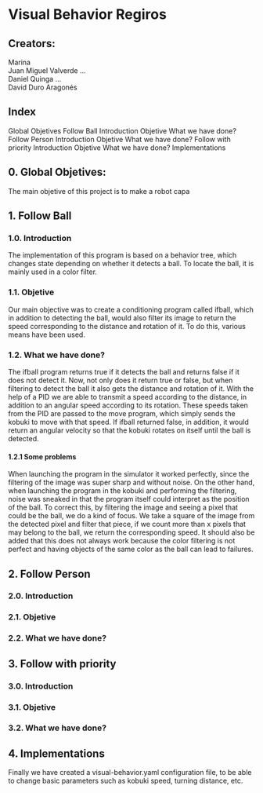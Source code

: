 # Visual Behavior Regiros

## Creators:
Marina <surname> <br />
Juan Miguel Valverde ... <br />
Daniel Quinga ... <br />
David Duro Aragonés <br />

## Index
   Global Objetives
   Follow Ball
      Introduction
      Objetive
      What we have done?
   Follow Person
      Introduction
      Objetive
      What we have done?
   Follow with priority
      Introduction
      Objetive
      What we have done?
   Implementations
   
## 0. Global Objetives: 
The main objetive of this project is to make a robot capa
   
## 1. Follow Ball

### 1.0. Introduction
   The implementation of this program is based on a behavior tree, which changes state depending on whether it detects a ball. To locate the ball, it is mainly used      in a color filter.
   
### 1.1. Objetive
   Our main objective was to create a conditioning program called ifball, which in addition to detecting the ball, would also filter its image to return the speed corresponding to the distance and rotation of it. To do this, various means have been used.
   
### 1.2. What we have done?
   The ifball program returns true if it detects the ball and returns false if it does not detect it. Now, not only does it return true or false, but when filtering to detect the ball it also gets the distance and rotation of it. With the help of a PID we are able to transmit a speed according to the distance, in addition to an angular speed according to its rotation. These speeds taken from the PID are passed to the move program, which simply sends the kobuki to move with that speed. If ifball returned false, in addition, it would return an angular velocity so that the kobuki rotates on itself until the ball is detected.
   
#### 1.2.1 Some problems
   When launching the program in the simulator it worked perfectly, since the filtering of the image was super sharp and without noise. On the other hand, when launching the program in the kobuki and performing the filtering, noise was sneaked in that the program itself could interpret as the position of the ball. To correct this, by filtering the image and seeing a pixel that could be the ball, we do a kind of focus. We take a square of the image from the detected pixel and filter that piece, if we count more than x pixels that may belong to the ball, we return the corresponding speed. It should also be added that this does not always work because the color filtering is not perfect and having objects of the same color as the ball can lead to failures.
   
## 2. Follow Person
   
### 2.0. Introduction

### 2.1. Objetive

### 2.2. What we have done?
   
   
## 3. Follow with priority
   
### 3.0. Introduction

### 3.1. Objetive

### 3.2. What we have done?
   
   
## 4. Implementations
   Finally we have created a visual-behavior.yaml configuration file, to be able to change basic parameters such as kobuki speed, turning distance, etc.
